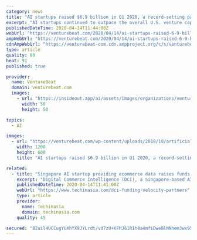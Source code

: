 ```yaml
---
category: news
title: "AI startups raised $6.9 billion in Q1 2020, a record-setting pace before coronavirus"
excerpt: "AI startups continued to outpace the overall U.S. venture capital market in the first quarter of 2020, but the coronavirus is expected to have a severe impact on funding across all sectors for the rest of the year. According to data from the National Venture Capital Association, 285 AI-related companies in the U.S. raised $6.9 billion in the ..."
publishedDateTime: 2020-04-14T11:44:00Z
webUrl: "https://venturebeat.com/2020/04/14/ai-startups-raised-6-9-billion-in-q1-2020-a-record-setting-pace-before-coronavirus/"
ampWebUrl: "https://venturebeat.com/2020/04/14/ai-startups-raised-6-9-billion-in-q1-2020-a-record-setting-pace-before-coronavirus/amp/"
cdnAmpWebUrl: "https://venturebeat-com.cdn.ampproject.org/c/s/venturebeat.com/2020/04/14/ai-startups-raised-6-9-billion-in-q1-2020-a-record-setting-pace-before-coronavirus/amp/"
type: article
quality: 80
heat: 91
published: true

provider:
  name: VentureBeat
  domain: venturebeat.com
  images:
    - url: "https://insideout.app/ai/assets/images/organizations/venturebeat.com-50x50.jpg"
      width: 50
      height: 50

topics:
  - AI

images:
  - url: "https://venturebeat.com/wp-content/uploads/2018/10/artificial_intelligence.shutterstock_673672549-e1586861549970.jpg?fit=1200%2C600&strip=all"
    width: 1200
    height: 600
    title: "AI startups raised $6.9 billion in Q1 2020, a record-setting pace before coronavirus"

related:
  - title: "Singapore AI startup providing ecommerce data raises funds to scale in SEA"
    excerpt: "Digital Commerce Intelligence (DCI), a Singapore-based AI startup offering real-time ecommerce data, announced that it has secured S$1 million (US$706,000) from Athens-based Velocity Partners to scale its services across Southeast Asia. According to the company, there are more than 2 million independent sellers operating across the region who ..."
    publishedDateTime: 2020-04-14T11:41:00Z
    webUrl: "https://www.techinasia.com/dci-funding-velocity-partners"
    type: article
    provider:
      name: Techinasia
      domain: techinasia.com
    quality: 45

secured: "B2uil4UCCugYUXhYX9JYLrdt/vd7zU+KFMJ61RIh8a4mfiDweBlNNhem3wx95TK8tRVRvJ7d4noEbIoD5Bmq5F5tKiup5yPROXnPfWxjZy3wgFbT89K4+diRyL4V1nzuobm3/DxcXld2dDEx/aSOhAOXWI4AocGRY5ZL2dBl6nXlJH1kdjwWUdEHmRAP3gLRLj4YdIFMeZNLe8wAikUcMQNuS+70rdY2Icy8eDXsyaf26tktvnNoXqRG2YcEGw4djz25wJ5gejBKW+MSrtT6bS/efMGNAe86IuwEETym2NlgyNwRbUmKXN3pYpqo7e2yMmeGKkiJRKQ1hnpy3qUPJ2w/CeWoIO6EhIZ4QlkM3pMvpDFSFffX969w3PwA6QMiolS4AHPYCgIz27BXHN+aaBXrhRgh4TeKTGu3TrJuAMPFfFisxYDYxgeQPrWAJqJty5aPtSZglCxm76ViE5jG+KgndSdxZAlodgOGSdyn1cM=;hbJ1w8b0Bdv+2Nul+lNWOg=="
---
```


